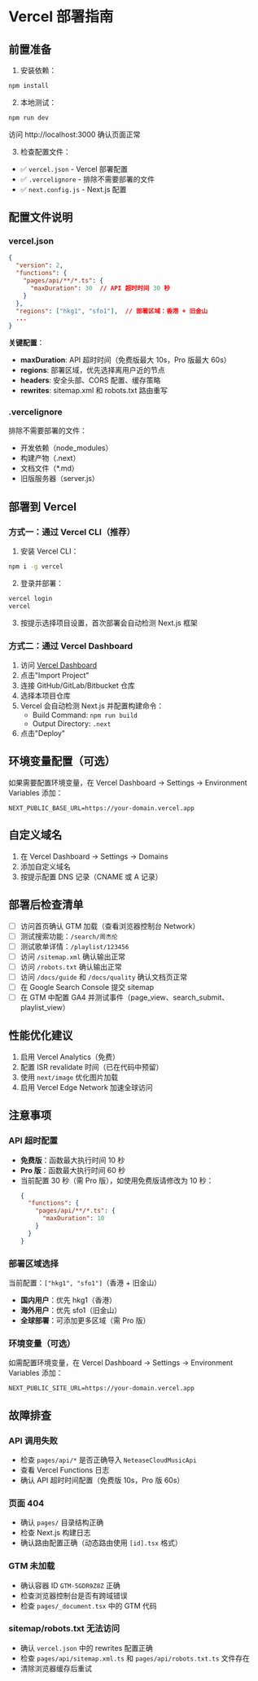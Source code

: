 # Vercel 部署指南

## 前置准备

1. 安装依赖：
```bash
npm install
```

2. 本地测试：
```bash
npm run dev
```
访问 http://localhost:3000 确认页面正常

3. 检查配置文件：
- ✅ `vercel.json` - Vercel 部署配置
- ✅ `.vercelignore` - 排除不需要部署的文件
- ✅ `next.config.js` - Next.js 配置

## 配置文件说明

### vercel.json
```json
{
  "version": 2,
  "functions": {
    "pages/api/**/*.ts": {
      "maxDuration": 30  // API 超时时间 30 秒
    }
  },
  "regions": ["hkg1", "sfo1"],  // 部署区域：香港 + 旧金山
  ...
}
```

**关键配置**：
- **maxDuration**: API 超时时间（免费版最大 10s，Pro 版最大 60s）
- **regions**: 部署区域，优先选择离用户近的节点
- **headers**: 安全头部、CORS 配置、缓存策略
- **rewrites**: sitemap.xml 和 robots.txt 路由重写

### .vercelignore
排除不需要部署的文件：
- 开发依赖（node_modules）
- 构建产物（.next）
- 文档文件（*.md）
- 旧版服务器（server.js）

## 部署到 Vercel

### 方式一：通过 Vercel CLI（推荐）

1. 安装 Vercel CLI：
```bash
npm i -g vercel
```

2. 登录并部署：
```bash
vercel login
vercel
```

3. 按提示选择项目设置，首次部署会自动检测 Next.js 框架

### 方式二：通过 Vercel Dashboard

1. 访问 [Vercel Dashboard](https://vercel.com/dashboard)
2. 点击"Import Project"
3. 连接 GitHub/GitLab/Bitbucket 仓库
4. 选择本项目仓库
5. Vercel 会自动检测 Next.js 并配置构建命令：
   - Build Command: `npm run build`
   - Output Directory: `.next`
6. 点击"Deploy"

## 环境变量配置（可选）

如果需要配置环境变量，在 Vercel Dashboard → Settings → Environment Variables 添加：

```
NEXT_PUBLIC_BASE_URL=https://your-domain.vercel.app
```

## 自定义域名

1. 在 Vercel Dashboard → Settings → Domains
2. 添加自定义域名
3. 按提示配置 DNS 记录（CNAME 或 A 记录）

## 部署后检查清单

- [ ] 访问首页确认 GTM 加载（查看浏览器控制台 Network）
- [ ] 测试搜索功能：`/search/周杰伦`
- [ ] 测试歌单详情：`/playlist/123456`
- [ ] 访问 `/sitemap.xml` 确认输出正常
- [ ] 访问 `/robots.txt` 确认输出正常
- [ ] 访问 `/docs/guide` 和 `/docs/quality` 确认文档页正常
- [ ] 在 Google Search Console 提交 sitemap
- [ ] 在 GTM 中配置 GA4 并测试事件（page_view、search_submit、playlist_view）

## 性能优化建议

1. 启用 Vercel Analytics（免费）
2. 配置 ISR revalidate 时间（已在代码中预留）
3. 使用 `next/image` 优化图片加载
4. 启用 Vercel Edge Network 加速全球访问

## 注意事项

### API 超时配置
- **免费版**：函数最大执行时间 10 秒
- **Pro 版**：函数最大执行时间 60 秒
- 当前配置 30 秒（需 Pro 版），如使用免费版请修改为 10 秒：
  ```json
  {
    "functions": {
      "pages/api/**/*.ts": {
        "maxDuration": 10
      }
    }
  }
  ```

### 部署区域选择
当前配置：`["hkg1", "sfo1"]`（香港 + 旧金山）
- **国内用户**：优先 hkg1（香港）
- **海外用户**：优先 sfo1（旧金山）
- **全球部署**：可添加更多区域（需 Pro 版）

### 环境变量（可选）
如需配置环境变量，在 Vercel Dashboard → Settings → Environment Variables 添加：
```
NEXT_PUBLIC_SITE_URL=https://your-domain.vercel.app
```

## 故障排查

### API 调用失败
- 检查 `pages/api/*` 是否正确导入 `NeteaseCloudMusicApi`
- 查看 Vercel Functions 日志
- 确认 API 超时时间配置（免费版 10s，Pro 版 60s）

### 页面 404
- 确认 `pages/` 目录结构正确
- 检查 Next.js 构建日志
- 确认路由配置正确（动态路由使用 `[id].tsx` 格式）

### GTM 未加载
- 确认容器 ID `GTM-5GDR9Z8Z` 正确
- 检查浏览器控制台是否有跨域错误
- 检查 `pages/_document.tsx` 中的 GTM 代码

### sitemap/robots.txt 无法访问
- 确认 `vercel.json` 中的 rewrites 配置正确
- 检查 `pages/api/sitemap.xml.ts` 和 `pages/api/robots.txt.ts` 文件存在
- 清除浏览器缓存后重试

